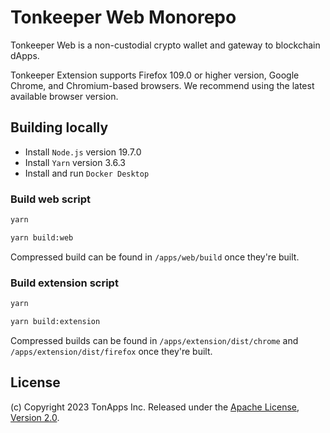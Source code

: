 # Tonkeeper Web Monorepo

Tonkeeper Web is a non-custodial crypto wallet and gateway to blockchain dApps.

Tonkeeper Extension supports Firefox 109.0 or higher version, Google Chrome, and Chromium-based
browsers. We recommend using the latest available browser version.

## Building locally

-   Install `Node.js` version 19.7.0
-   Install `Yarn` version 3.6.3
-   Install and run `Docker Desktop`

### Build web script

```sh
yarn

yarn build:web
```

Compressed build can be found in `/apps/web/build` once they're built.

### Build extension script

```sh
yarn

yarn build:extension
```

Compressed builds can be found in `/apps/extension/dist/chrome` and `/apps/extension/dist/firefox`
once they're built.

## License

(c) Copyright 2023 TonApps Inc. Released under the [Apache License, Version 2.0](LICENSE.txt).

